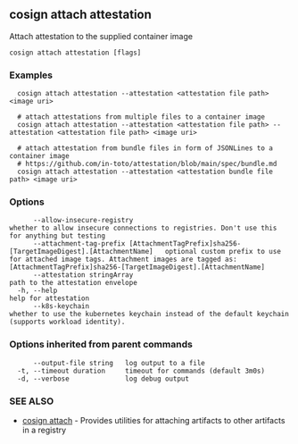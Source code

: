 ## cosign attach attestation

Attach attestation to the supplied container image

```
cosign attach attestation [flags]
```

### Examples

```
  cosign attach attestation --attestation <attestation file path> <image uri>

  # attach attestations from multiple files to a container image
  cosign attach attestation --attestation <attestation file path> --attestation <attestation file path> <image uri>

  # attach attestation from bundle files in form of JSONLines to a container image
  # https://github.com/in-toto/attestation/blob/main/spec/bundle.md
  cosign attach attestation --attestation <attestation bundle file path> <image uri>

```

### Options

```
      --allow-insecure-registry                                                                  whether to allow insecure connections to registries. Don't use this for anything but testing
      --attachment-tag-prefix [AttachmentTagPrefix]sha256-[TargetImageDigest].[AttachmentName]   optional custom prefix to use for attached image tags. Attachment images are tagged as: [AttachmentTagPrefix]sha256-[TargetImageDigest].[AttachmentName]
      --attestation stringArray                                                                  path to the attestation envelope
  -h, --help                                                                                     help for attestation
      --k8s-keychain                                                                             whether to use the kubernetes keychain instead of the default keychain (supports workload identity).
```

### Options inherited from parent commands

```
      --output-file string   log output to a file
  -t, --timeout duration     timeout for commands (default 3m0s)
  -d, --verbose              log debug output
```

### SEE ALSO

* [cosign attach](cosign_attach.md)	 - Provides utilities for attaching artifacts to other artifacts in a registry


